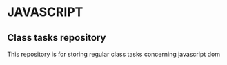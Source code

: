 # JAVASCRIPT
## Class tasks repository
This repository is for storing regular class tasks concerning javascript dom
